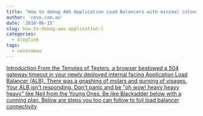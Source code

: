 ```yaml
---
title: "How to debug AWS Application Load Balancers with minimal colourful vituperations"
author: 'cevo.com.au'
date: '2018-06-15'
slug: how-to-debug-aws-application-l
categories:
  - bloglink
tags:
  - cevocomau
---
```


[Introduction From the Temples of Testers, a browser bestowed a 504 gateway timeout in your newly deployed internal facing Application Load Balancer (ALB). There was a gnashing of molars and gurning of visages. Your ALB isn't responding. Don't panic and be "oh wow! heavy heavy heavy" like Neil from the Young Ones. Be like Blackadder below with a cunning plan. Below are steps you too can follow to foil load balancer connectivity<i class="fas fa-external-link-alt"></i>](https://cevo.com.au/post/2018-06-15-how-to-debug-aws-application-load-balancers/)

